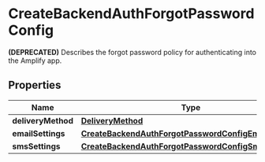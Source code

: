 

# CreateBackendAuthForgotPasswordConfig

<b>(DEPRECATED)</b> Describes the forgot password policy for authenticating into the Amplify app.

## Properties

| Name | Type | Description | Notes |
|------------ | ------------- | ------------- | -------------|
|**deliveryMethod** | [**DeliveryMethod**](DeliveryMethod.md) |  |  |
|**emailSettings** | [**CreateBackendAuthForgotPasswordConfigEmailSettings**](CreateBackendAuthForgotPasswordConfigEmailSettings.md) |  |  [optional] |
|**smsSettings** | [**CreateBackendAuthForgotPasswordConfigSmsSettings**](CreateBackendAuthForgotPasswordConfigSmsSettings.md) |  |  [optional] |



